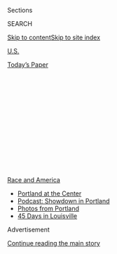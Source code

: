 <div id="app">

<div>

<div>

<div>

<div class="NYTAppHideMasthead css-1q2w90k e1suatyy0">

<div class="section css-ui9rw0 e1suatyy2">

<div class="css-eph4ug er09x8g0">

<div class="css-6n7j50">

</div>

<span class="css-1dv1kvn">Sections</span>

<div class="css-10488qs">

<span class="css-1dv1kvn">SEARCH</span>

</div>

[Skip to content](#site-content)[Skip to site
index](#site-index)

</div>

<div id="masthead-section-label" class="css-1wr3we4 eaxe0e00">

[U.S.](https://www.nytimes3xbfgragh.onion/section/us)

</div>

<div class="css-10698na e1huz5gh0">

</div>

</div>

<div id="masthead-bar-one" class="section hasLinks css-15hmgas e1csuq9d3">

<div class="css-uqyvli e1csuq9d0">

</div>

<div class="css-1uqjmks e1csuq9d1">

</div>

<div class="css-9e9ivx">

[](https://myaccount.nytimes3xbfgragh.onion/auth/login?response_type=cookie&client_id=vi)

</div>

<div class="css-1bvtpon e1csuq9d2">

[Today’s
Paper](https://www.nytimes3xbfgragh.onion/section/todayspaper)

</div>

</div>

</div>

</div>

<div data-aria-hidden="false">

<div id="site-content" data-role="main">

<div>

<div class="css-1aor85t" style="opacity:0.000000001;z-index:-1;visibility:hidden">

<div class="css-1hqnpie">

<div class="css-epjblv">

<span class="css-17xtcya">[U.S.](/section/us)</span><span class="css-x15j1o">|</span><span class="css-fwqvlz">Fires
and Pepper Spray in Seattle as Police Protests Widen Across
U.S.</span>

</div>

<div class="css-k008qs">

<div class="css-1iwv8en">

<span class="css-18z7m18"></span>

<div>

</div>

</div>

<span class="css-1n6z4y">https://nyti.ms/2OZOvs8</span>

<div class="css-1705lsu">

<div class="css-4xjgmj">

<div class="css-4skfbu" data-role="toolbar" data-aria-label="Social Media Share buttons, Save button, and Comments Panel with current comment count" data-testid="share-tools">

  - 
  - 
  - 
  - 
    
    <div class="css-6n7j50">
    
    </div>

  - 

</div>

</div>

</div>

</div>

</div>

</div>

<div id="NYT_TOP_BANNER_REGION" class="css-13pd83m">

<div>

<div id="styln-prism-menu-1590763508878" class="section interactive-content interactive-size-medium css-1edisqu">

<div class="css-17ih8de interactive-body">

<div id="scroll-container" class="css-1gj85ro">

[<span class="styln-title-wrap"><span class="css-1pje3qr">Race
and</span><span class="css-1pje3qr">
America</span></span>](https://www.nytimes3xbfgragh.onion/news-event/george-floyd-protests-minneapolis-new-york-los-angeles?action=click&pgtype=Article&state=default&module=styln-george-floyd&region=TOP_BANNER&context=storylines_menu)

  - [Portland at the
    Center](https://www.nytimes3xbfgragh.onion/2020/07/24/us/portland-oregon-protests-white-race.html?action=click&pgtype=Article&state=default&module=styln-george-floyd&region=TOP_BANNER&context=storylines_menu)
  - [Podcast: Showdown in
    Portland](https://www.nytimes3xbfgragh.onion/2020/07/23/podcasts/the-daily/portland-protests.html?action=click&pgtype=Article&state=default&module=styln-george-floyd&region=TOP_BANNER&context=storylines_menu)
  - [Photos from
    Portland](https://www.nytimes3xbfgragh.onion/2020/07/21/us/portland-photos-protests.html?action=click&pgtype=Article&state=default&module=styln-george-floyd&region=TOP_BANNER&context=storylines_menu)
  - [45 Days in
    Louisville](https://www.nytimes3xbfgragh.onion/interactive/2020/07/16/us/black-lives-matter-protests-louisville-breonna-taylor.html?action=click&pgtype=Article&state=default&module=styln-george-floyd&region=TOP_BANNER&context=storylines_menu)

</div>

</div>

</div>

</div>

</div>

<div id="top-wrapper" class="css-1sy8kpn">

<div id="top-slug" class="css-l9onyx">

Advertisement

</div>

[Continue reading the main
story](#after-top)

<div class="ad top-wrapper" style="text-align:center;height:100%;display:block;min-height:250px">

<div id="top" class="place-ad" data-position="top" data-size-key="top">

</div>

</div>

<div id="after-top">

</div>

</div>

<div>

<div id="sponsor-wrapper" class="css-1hyfx7x">

<div id="sponsor-slug" class="css-19vbshk">

Supported by

</div>

[Continue reading the main
story](#after-sponsor)

<div id="sponsor" class="ad sponsor-wrapper" style="text-align:center;height:100%;display:block">

</div>

<div id="after-sponsor">

</div>

</div>

<div class="css-186x18t">

</div>

<div class="css-1vkm6nb ehdk2mb0">

# Fires and Pepper Spray in Seattle as Police Protests Widen Across U.S.

</div>

From Los Angeles to New York, protesters marched in a show of solidarity
with demonstrations in Portland, Ore. In Seattle, they smashed windows
and set fires. A shooting at a protest in Austin, Texas, left one man
dead.

<div class="css-79elbk" data-testid="photoviewer-wrapper">

<div class="css-z3e15g" data-testid="photoviewer-wrapper-hidden">

</div>

<div class="css-1a48zt4 ehw59r15" data-testid="photoviewer-children">

![<span class="css-16f3y1r e13ogyst0" data-aria-hidden="true">Protesters
in Seattle faced a line of police officers after marching in solidarity
with demonstrators in Portland, Ore., on
Saturday.</span><span class="css-cnj6d5 e1z0qqy90" itemprop="copyrightHolder"><span class="css-1ly73wi e1tej78p0">Credit...</span><span><span>Jason
Redmond/Agence France-Presse — Getty
Images</span></span></span>](https://static01.graylady3jvrrxbe.onion/images/2020/08/25/us/politics/25protest-seattle-portland/merlin_174952725_01c3cb6c-60ad-4ba2-a8ea-72bc0b8b5531-articleLarge.jpg?quality=75&auto=webp&disable=upscale)

</div>

</div>

<div class="css-18e8msd">

<div class="css-vp77d3 epjyd6m0">

<div class="css-1baulvz">

By [<span class="css-1baulvz" itemprop="name">Mike
Baker</span>](https://www.nytimes3xbfgragh.onion/by/mike-baker) and
[<span class="css-1baulvz last-byline" itemprop="name">Nicholas
Bogel-Burroughs</span>](https://www.nytimes3xbfgragh.onion/by/nicholas-bogel-burroughs)

</div>

</div>

  - 
    
    <div class="css-ld3wwf e16638kd2">
    
    Published July 25, 2020Updated July 26, 2020,
    <span class="css-epvm6">5:24 a.m.
    ET</span>
    
    </div>

  - 
    
    <div class="css-4xjgmj">
    
    <div class="css-pvvomx" data-role="toolbar" data-aria-label="Social Media Share buttons, Save button, and Comments Panel with current comment count" data-testid="share-tools">
    
      - 
      - 
      - 
      - 
        
        <div class="css-6n7j50">
        
        </div>
    
      - 
    
    </div>
    
    </div>

</div>

</div>

<div class="section meteredContent css-1r7ky0e" name="articleBody" itemprop="articleBody">

<div class="css-1fanzo5 StoryBodyCompanionColumn">

<div class="css-53u6y8">

SEATTLE — Weeks of violent clashes between federal agents and protesters
in Portland, Ore., galvanized thousands of people to march through the
streets of American cities on Saturday, injecting new life into protests
that had largely waned in recent weeks.

One of the most intense protests was in Seattle, where a day of
demonstrations focused on police violence left a trail of broken windows
and people flushing pepper spray from their eyes. At least 45 protesters
had been arrested as of early evening, and both protesters and police
officers suffered injuries.

Carrying signs such as “Feds Go Home” and shouting chants of “No
justice, no peace,” some among the crowd of about 5,000 protesters
stopped at the site of a future youth detention center and lit buildings
there on fire. Some smashed windows of nearby businesses, ignited a fire
in a coffee shop and blew an eight-inch hole through the wall of the
Seattle Police Department’s East Precinct building, the police said.

“At this point, we declared the event to be a riot, and several orders
to disperse were given,” the Seattle police chief, Carmen Best, said at
a news conference.

</div>

</div>

<div class="css-1fanzo5 StoryBodyCompanionColumn">

<div class="css-53u6y8">

The police responded by firing flash grenades, showering protesters with
pepper spray and abruptly rushing into crowds, knocking people to the
ground. After a flash grenade left one woman with bloody injuries,
police officers shoved people who had stopped to help her.

</div>

</div>

<div class="css-79elbk" data-testid="photoviewer-wrapper">

<div class="css-z3e15g" data-testid="photoviewer-wrapper-hidden">

</div>

<div class="css-1a48zt4 ehw59r15" data-testid="photoviewer-children">

![<span class="css-16f3y1r e13ogyst0" data-aria-hidden="true">Gunshots
can be heard in this video taken live from a protest in Austin, Texas,
where one man was shot and
killed.</span><span class="css-cnj6d5 e1z0qqy90" itemprop="copyrightHolder"><span class="css-1ly73wi e1tej78p0">Credit...</span><span>Hiram
Gilberto
/@imhiram-HIRAMLIVE</span></span>](https://static01.graylady3jvrrxbe.onion/images/2020/08/24/multimedia/24protest-austin-shooting/24protest-austin-shooting-articleLarge.jpg?quality=75&auto=webp&disable=upscale)

</div>

</div>

<div class="css-1fanzo5 StoryBodyCompanionColumn">

<div class="css-53u6y8">

In Austin, Texas, the police said one man was shot and killed just
before 10 p.m. during a protest in the city’s downtown. In a live video
from the scene, protesters are seen marching through an intersection
when a car blares its horn. Seconds later, five shots ring out, followed
shortly after by several more loud bangs.

The man who was killed may have approached a vehicle with a rifle before
he was shot and killed, Officer Katrina Ratcliff said. Ms. Ratcliff said
the person who shot and killed the man had fired from inside the
vehicle. That person was detained and is cooperating with officers, she
said. No one else was injured.

“All I know is that someone dying while protesting is horrible,” Mayor
Steve Adler of Austin said in a statement. “Our city is shaken and, like
so many in our community, I’m heartbroken and stunned.”

</div>

</div>

<div class="css-1fanzo5 StoryBodyCompanionColumn">

<div class="css-53u6y8">

In Los Angeles, protesters clashed with officers in front of the federal
courthouse downtown. Videos showed people smashing windows and lobbing
water bottles at officers after protesters said the police fired
projectiles at them.

The federal courthouse in Portland has been the scene of nightly,
chaotic demonstrations for weeks, which continued again into Sunday
morning, as thousands participated in marches around the city, the 59th
consecutive day of protests there. Earlier, a group of nurses in scrubs
had joined an organized group of mothers in helmets and fathers in hard
hats, all assembled against the fence of a federal courthouse where
federal agents — a deployment that has been a key focus of the recent
demonstrations — have been assembled.

Shortly after 1 a.m., the Portland police said the protest had become a
riot and ordered the crowd to leave. Federal agents fired tear gas and
left the courthouse to drive protesters from the streets, continuing to
stretch the boundaries of their authority [as legal experts questioned
how far the agents could stray beyond federal
property](https://www.nytimes3xbfgragh.onion/2020/07/25/us/portland-federal-legal-jurisdiction-courts.html).

Protesters in several cities said the smoke-filled videos of federal
agents firing tear gas and shoving protesters in Portland had brought
them to the streets on Saturday.

“Portland is leading,” said Chantelle Hershberger, an organizer with
Refuse Fascism who was part of the Los Angeles activists protesting the
presence of federal agents in Portland, where city officials have
opposed the presence of the federal officers. “They’re showing what it
looks like to stay in the streets despite police oppression, despite the
federal forces being sent in. This kind of energy is actually what’s
needed.”

Bipasha Mukherjee, 52, of Kirkland, Wash., said she has been protesting
on the streets since May and said it was worrisome to her to see such
aggressive tactics by the police.

“This is not the country I immigrated to,” said Ms. Mukherjee, who
arrived from India more than 30 years ago. “It feels like we are rapidly
becoming a fascist state and a police state.”

</div>

</div>

<div class="css-1fanzo5 StoryBodyCompanionColumn">

<div class="css-53u6y8">

Michaud Savage of Seattle said the protests there were aimed at both
local authorities and the deployment of federal officers who have waged
a crackdown against a long-running protest in Portland. Mr. Savage said
the law enforcement tactics in Portland, which have included the use of
tear gas and crowd-control munitions, were dangerous and
inappropriate.

</div>

</div>

<div class="css-79elbk" data-testid="photoviewer-wrapper">

<div class="css-z3e15g" data-testid="photoviewer-wrapper-hidden">

</div>

<div class="css-1a48zt4 ehw59r15" data-testid="photoviewer-children">

<div class="css-1xdhyk6 erfvjey0">

<span class="css-1ly73wi e1tej78p0">Image</span>

<div class="css-zjzyr8">

<div data-testid="lazyimage-container" style="height:206.22222222222223px">

</div>

</div>

</div>

<span class="css-16f3y1r e13ogyst0" data-aria-hidden="true">The police
confronted the crowd in the Capitol Hill neighborhood, deploying flash
grenades and pepper spray before they began taking people into
custody.</span><span class="css-cnj6d5 e1z0qqy90" itemprop="copyrightHolder"><span class="css-1ly73wi e1tej78p0">Credit...</span><span>Ted
S. Warren/Associated Press</span></span>

</div>

</div>

<div class="css-1fanzo5 StoryBodyCompanionColumn">

<div class="css-53u6y8">

“It’s a very hard slide in an extremely violent direction,” Mr. Savage
said as he washed his eyes of pepper spray and nursed a wound on his arm
from a flash grenade.

But Ms. Best, the Seattle police chief, said a number of demonstrators
also used violence. Some were tossing concrete blocks from a rooftop to
the street below, she said. The coffee shop that was set afire had
occupied apartments above it that had to be evacuated, she said.

“We support everyone’s First Amendment right for free speech and to
gather and assemble in such a way,” she said. “But what we saw today was
not peaceful. It was not a peaceful demonstration at all, and criminal
acts were occurring throughout the city, and many people were at risk.”

Other demonstrations took place on Saturday in New York, Omaha and
Oakland, Calif., among other cities.

In Omaha, [KMTV-TV
reported](https://www.3newsnow.com/news/local-news/midtown-protest-for-james-scurlock-portland-unrest-leads-to-arrests)
that demonstrators turned out in solidarity with the Portland protests
and also in response to the death of James Scurlock, a Black man [killed
by a white bar owner in
May](https://omaha.com/news/local/veteran-federal-prosecutor-to-lead-grand-jury-probe-into-james-scurlocks-death/article_f2f0f66d-8400-5923-b441-d2f490c512c7.html).
The police arrested 75 to 100 people Saturday night, [KMTV
reported](https://www.3newsnow.com/news/local-news/midtown-protest-for-james-scurlock-portland-unrest-leads-to-arrests).

</div>

</div>

<div class="css-1fanzo5 StoryBodyCompanionColumn">

<div class="css-53u6y8">

In Richmond, Va., riot police fired chemical agents at hundreds of
protesters who had marched through the city and gathered around the
Richmond Police Department. The [police said some
protesters](https://twitter.com/RichmondPolice/status/1287226950822617088)
had set fire to a [city-owned dump
truck](https://twitter.com/Rob_Desir/status/1287226202592346112?s=20)
outside the station.

At a protest in Aurora, Colo., a hectic scene played out as people
marched along an interstate highway.

During that protest, someone drove a car into demonstrators, the Aurora
Police Department said, although it was unclear if the car struck any
protesters. The police said a protester had also “decided to fire off a
weapon,” which struck at least one other person. That person was taken
to a hospital and was in stable condition, the police said, and a second
person later showed up to the hospital with a graze wound.

In addition to marching in solidarity with the Portland protesters, the
demonstration in Aurora was also in response to the death of [Elijah
McClain, a 23-year-old massage
therapist](https://www.nytimes3xbfgragh.onion/article/who-was-elijah-mcclain.html)
who died several days after officers put him in a chokehold last summer.

Mr. McClain’s death was [one of several that have occurred in police
custody](https://www.nytimes3xbfgragh.onion/2020/06/20/us/elijah-mcclain-police-killings.html)
around the country that received fresh attention following the police
killing of George Floyd in Minneapolis in May. Mr. Floyd’s death ignited
mass protests that drew millions to the streets in dozens of cities, but
the demonstrations waned in most places.

Seattle and Portland, however, have seen extended demonstrations.
Seattle protesters at one point laid claim to several blocks of the
Capitol Hill neighborhood and [declared an autonomous
zone](https://www.nytimes3xbfgragh.onion/2020/06/11/us/seattle-autonomous-zone.html).
After a series of shootings there led the police to [clear the
area](https://www.nytimes3xbfgragh.onion/2020/07/01/us/seattle-protest-zone-CHOP-CHAZ-unrest.html),
protests had subsided.

Protests in Portland, meanwhile, have continued, with some of the
heaviest demonstrations around federal buildings in the city. On
Saturday, crowds marched from near the federal courthouse to a hotel
several blocks away where federal agents who had been dispatched to the
city were thought to be staying.

</div>

</div>

<div class="css-1fanzo5 StoryBodyCompanionColumn">

<div class="css-53u6y8">

“Get out of bed with the feds,” the protesters chanted.

Later in the night, thousands of people returned to the federal
courthouse. Some threw fireworks at the officers protecting the
building, while others worked to break down the fence surrounding it.
Just before midnight, federal officers began lobbing tear gas and flash
grenades over the fence, dispersing crowds, while the group of mothers
who have been a fixture at the protests stood firm with linked arms,
protected with gas masks.

Craig Gabriel, an assistant U.S. attorney in Oregon, said at a news
conference earlier on Saturday that federal agents had arrested 60
people at protests in Portland and were pursuing charges against 46 of
them.

Several federal agents had been injured by fireworks and lasers that
protesters shone into their eyes, he said.

Harry Fones, a spokesman for the Department of Homeland Security, whose
agents are among those clashing with protesters, In on Saturday that the
demonstrators were little more than “violent anarchists rioting on the
streets.”

Protesters in Washington, D.C. planned to hold a demonstration on Sunday
at the Virginia home of Chad Wolf, the Secretary of Homeland Security,
in response to the deployment of federal agents in Portland.

After President Trump issued an executive order to protect statues and
federal property, the Department of Homeland Security [sent tactical
teams to the
city](https://www.nytimes3xbfgragh.onion/2020/07/25/us/portland-federal-legal-jurisdiction-courts.html),
beginning a series of clashes that have resulted in injured protesters,
inspector general investigations and calls from local leaders for
federal agents to leave.

Protest crowds in that city have swelled into the thousands, and
demonstrations there were continuing. This week, federal officials
[deployed a tactical team to
Seattle](https://www.nytimes3xbfgragh.onion/2020/07/23/us/seattle-protests-feds.html)
as well, and protesters cited that development as one reason for
Saturday’s demonstrations.

Mike Baker reported from Seattle and Nicholas Bogel-Burroughs from New
York. Reporting was contributed by Kate Conger and Sergio Olmos in
Portland, Ore.; Hallie Golden in Seattle; Aimee Ortiz in New York; Manny
Fernandez in Houston; and Austin Ramzy in Hong Kong.

</div>

</div>

<div>

</div>

</div>

<div>

</div>

<div>

</div>

<div>

</div>

<div>

<div id="bottom-wrapper" class="css-1ede5it">

<div id="bottom-slug" class="css-l9onyx">

Advertisement

</div>

[Continue reading the main
story](#after-bottom)

<div id="bottom" class="ad bottom-wrapper" style="text-align:center;height:100%;display:block;min-height:90px">

</div>

<div id="after-bottom">

</div>

</div>

</div>

</div>

</div>

## Site Index

<div>

</div>

## Site Information Navigation

  - [© <span>2020</span> <span>The New York Times
    Company</span>](https://help.nytimes3xbfgragh.onion/hc/en-us/articles/115014792127-Copyright-notice)

<!-- end list -->

  - [NYTCo](https://www.nytco.com/)
  - [Contact
    Us](https://help.nytimes3xbfgragh.onion/hc/en-us/articles/115015385887-Contact-Us)
  - [Work with us](https://www.nytco.com/careers/)
  - [Advertise](https://nytmediakit.com/)
  - [T Brand Studio](http://www.tbrandstudio.com/)
  - [Your Ad
    Choices](https://www.nytimes3xbfgragh.onion/privacy/cookie-policy#how-do-i-manage-trackers)
  - [Privacy](https://www.nytimes3xbfgragh.onion/privacy)
  - [Terms of
    Service](https://help.nytimes3xbfgragh.onion/hc/en-us/articles/115014893428-Terms-of-service)
  - [Terms of
    Sale](https://help.nytimes3xbfgragh.onion/hc/en-us/articles/115014893968-Terms-of-sale)
  - [Site
    Map](https://spiderbites.nytimes3xbfgragh.onion)
  - [Help](https://help.nytimes3xbfgragh.onion/hc/en-us)
  - [Subscriptions](https://www.nytimes3xbfgragh.onion/subscription?campaignId=37WXW)

</div>

</div>

</div>

</div>
